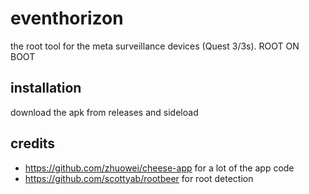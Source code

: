 # eventhorizon
the root tool for the meta surveillance devices (Quest 3/3s). ROOT ON BOOT

## installation
download the apk from releases and sideload

## credits
- https://github.com/zhuowei/cheese-app for a lot of the app code
- https://github.com/scottyab/rootbeer for root detection